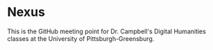# Nexus
This is the GitHub meeting point for Dr. Campbell's Digital Humanities classes at the University of Pittsburgh-Greensburg.

